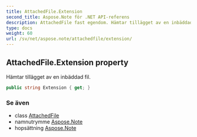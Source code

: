 ```yaml
---
title: AttachedFile.Extension
second_title: Aspose.Note för .NET API-referens
description: AttachedFile fast egendom. Hämtar tillägget av en inbäddad fil.
type: docs
weight: 60
url: /sv/net/aspose.note/attachedfile/extension/
---
```

## AttachedFile.Extension property

Hämtar tillägget av en inbäddad fil.

```csharp
public string Extension { get; }
```

### Se även

* class [AttachedFile](../)
* namnutrymme [Aspose.Note](../../attachedfile/)
* hopsättning [Aspose.Note](../../../)


